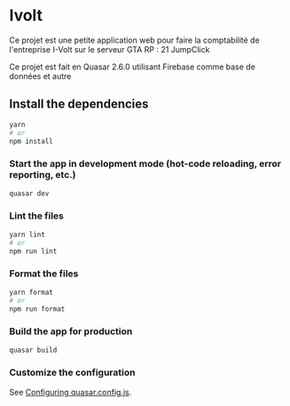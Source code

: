 # Ivolt

Ce projet est une petite application web pour faire la comptabilité de l'entreprise I-Volt sur le serveur GTA RP : 21 JumpClick

Ce projet est fait en Quasar 2.6.0 utilisant Firebase comme base de données et autre

## Install the dependencies
```bash
yarn
# or
npm install
```

### Start the app in development mode (hot-code reloading, error reporting, etc.)
```bash
quasar dev
```


### Lint the files
```bash
yarn lint
# or
npm run lint
```


### Format the files
```bash
yarn format
# or
npm run format
```



### Build the app for production
```bash
quasar build
```

### Customize the configuration
See [Configuring quasar.config.js](https://v2.quasar.dev/quasar-cli-webpack/quasar-config-js).
